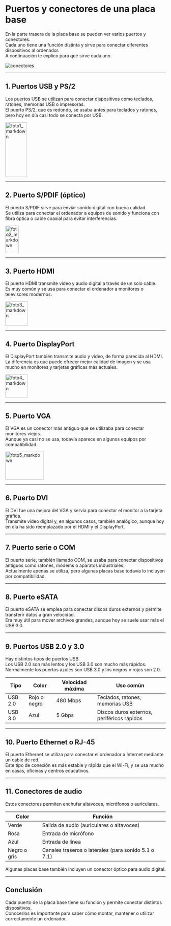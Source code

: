 # Puertos y conectores de una placa base

En la parte trasera de la placa base se pueden ver varios puertos y conectores.  
Cada uno tiene una función distinta y sirve para conectar diferentes dispositivos al ordenador.  
A continuación te explico para qué sirve cada uno.

![conectores](https://github.com/user-attachments/assets/f07b53de-35ec-4124-82e6-f227e2023d29)

---

## 1. Puertos USB y PS/2

Los puertos USB se utilizan para conectar dispositivos como teclados, ratones, memorias USB o impresoras.  
El puerto PS/2, que es redondo, se usaba antes para teclados y ratones, pero hoy en día casi todo se conecta por USB.

<img width="68" height="171" alt="foto1_markdown" src="https://github.com/user-attachments/assets/de99ec38-e901-4e98-b2df-29fef0b2ac32" />

---

## 2. Puerto S/PDIF (óptico)

El puerto S/PDIF sirve para enviar sonido digital con buena calidad.  
Se utiliza para conectar el ordenador a equipos de sonido y funciona con fibra óptica o cable coaxial para evitar interferencias.

<img width="42" height="86" alt="foto2_markdown" src="https://github.com/user-attachments/assets/90da3fbd-63fd-42c1-be7f-04a2304f4fe0" />

---

## 3. Puerto HDMI

El puerto HDMI transmite vídeo y audio digital a través de un solo cable.  
Es muy común y se usa para conectar el ordenador a monitores o televisores modernos.

<img width="70" height="76" alt="foto3_markdown" src="https://github.com/user-attachments/assets/77e0dc79-981a-4253-8cc5-10cefdb24fdd" />

---

## 4. Puerto DisplayPort

El DisplayPort también transmite audio y vídeo, de forma parecida al HDMI.  
La diferencia es que puede ofrecer mejor calidad de imagen y se usa mucho en monitores y tarjetas gráficas más actuales.

<img width="70" height="73" alt="foto4_markdown" src="https://github.com/user-attachments/assets/798017ff-a03e-4da1-84dc-8b581ece40c7" />

---

## 5. Puerto VGA

El VGA es un conector más antiguo que se utilizaba para conectar monitores viejos.  
Aunque ya casi no se usa, todavía aparece en algunos equipos por compatibilidad.

<img width="121" height="88" alt="foto5_markdown" src="https://github.com/user-attachments/assets/10ec5a70-afde-4cb5-a553-638a59a31c48" />

---

## 6. Puerto DVI

El DVI fue una mejora del VGA y servía para conectar el monitor a la tarjeta gráfica.  
Transmite vídeo digital y, en algunos casos, también analógico, aunque hoy en día ha sido reemplazado por el HDMI y el DisplayPort.

---

## 7. Puerto serie o COM

El puerto serie, también llamado COM, se usaba para conectar dispositivos antiguos como ratones, módems o aparatos industriales.  
Actualmente apenas se utiliza, pero algunas placas base todavía lo incluyen por compatibilidad.

---

## 8. Puerto eSATA

El puerto eSATA se emplea para conectar discos duros externos y permite transferir datos a gran velocidad.  
Era muy útil para mover archivos grandes, aunque hoy se suele usar más el USB 3.0.

---

## 9. Puertos USB 2.0 y 3.0

Hay distintos tipos de puertos USB.  
Los USB 2.0 son más lentos y los USB 3.0 son mucho más rápidos.  
Normalmente los puertos azules son USB 3.0 y los negros o rojos son 2.0.

| Tipo | Color | Velocidad máxima | Uso común |
|------|--------|------------------|------------|
| USB 2.0 | Rojo o negro | 480 Mbps | Teclados, ratones, memorias USB |
| USB 3.0 | Azul | 5 Gbps | Discos duros externos, periféricos rápidos |

---

## 10. Puerto Ethernet o RJ-45

El puerto Ethernet se utiliza para conectar el ordenador a Internet mediante un cable de red.  
Este tipo de conexión es más estable y rápida que el Wi-Fi, y se usa mucho en casas, oficinas y centros educativos.

---

## 11. Conectores de audio

Estos conectores permiten enchufar altavoces, micrófonos o auriculares.

| Color | Función |
|--------|----------|
| Verde | Salida de audio (auriculares o altavoces) |
| Rosa | Entrada de micrófono |
| Azul | Entrada de línea |
| Negro o gris | Canales traseros o laterales (para sonido 5.1 o 7.1) |

Algunas placas base también incluyen un conector óptico para audio digital.

---

## Conclusión

Cada puerto de la placa base tiene su función y permite conectar distintos dispositivos.  
Conocerlos es importante para saber cómo montar, mantener o utilizar correctamente un ordenador.

